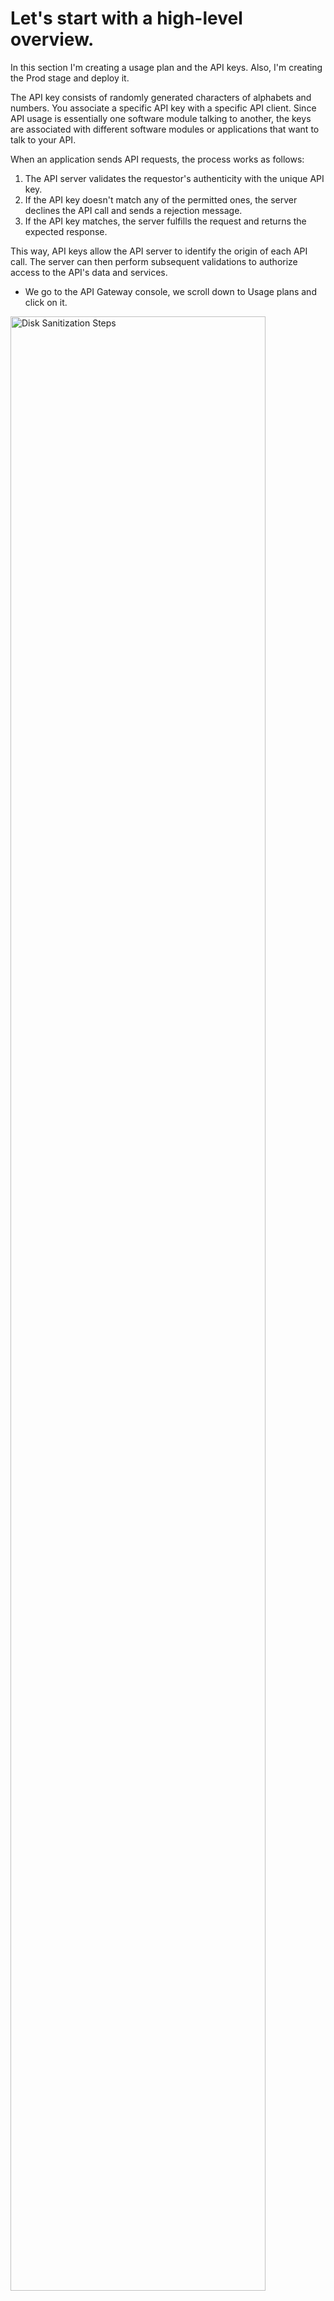 # Let's start with a high-level overview.

In this section I'm creating a usage plan and the API keys. Also, I'm creating the Prod stage and deploy it.

The API key consists of randomly generated characters of alphabets and numbers. You associate a specific API key with a specific API client. Since API usage is essentially one software module talking to another, the keys are associated with different software modules or applications that want to talk to your API. 

When an application sends API requests, the process works as follows:

1. The API server validates the requestor's authenticity with the unique API key.
2. If the API key doesn't match any of the permitted ones, the server declines the API call and sends a rejection message.
3. If the API key matches, the server fulfills the request and returns the expected response.

This way, API keys allow the API server to identify the origin of each API call. The server can then perform subsequent validations to authorize access to the API's data and services.

* We go to the API Gateway console, we scroll down to Usage plans and click on it.
<img src="https://github.com/OscarSLopez09/Lambda-Serverless-App-Security/blob/main/Images/security00.PNG" height="90%" width="90%" alt="Disk Sanitization Steps"/>

* Select Create usage plan
<img src="https://github.com/OscarSLopez09/Lambda-Serverless-App-Security/blob/main/Images/security01.PNG" height="90%" width="90%" alt="Disk Sanitization Steps"/>

* On Usage plan details create the name - startupNewssentiment
* Rate - 1000
* Burst - 500
* Requests - 200
* Click on Create usage plan
<img src="https://github.com/OscarSLopez09/Lambda-Serverless-App-Security/blob/main/Images/security02.PNG" height="90%" width="90%" alt="Disk Sanitization Steps"/>

* Once the usage plan has been created
* Go to API keys and select Create API key
<img src="https://github.com/OscarSLopez09/Lambda-Serverless-App-Security/blob/main/Images/security04.PNG" height="90%" width="90%" alt="Disk Sanitization Steps"/>

* On the API key details
* Create name - StartupApiNews
* Click on Save
<img src="https://github.com/OscarSLopez09/Lambda-Serverless-App-Security/blob/main/Images/security05.PNG" height="90%" width="90%" alt="Disk Sanitization Steps"/>

* Now, copy the API key generated
<img src="https://github.com/OscarSLopez09/Lambda-Serverless-App-Security/blob/main/Images/security06.PNG" height="90%" width="90%" alt="Disk Sanitization Steps"/>

* Associate the API key with an usage plan
* Select Add to usage plan
* On Usage plan click the drop-down and select - StartupNewssentiment
* Click Save
<img src="https://github.com/OscarSLopez09/Lambda-Serverless-App-Security/blob/main/Images/security07.PNG" height="90%" width="90%" alt="Disk Sanitization Steps"/>

* Go back to Usage plan and add stage
<img src="https://github.com/OscarSLopez09/Lambda-Serverless-App-Security/blob/main/Images/security09.PNG" height="90%" width="90%" alt="Disk Sanitization Steps"/>

* On Stage details, click the drop-down API select - NewsReaderAPI
* On Stage select - Dev 
* Click on Add to usage plan
<img src="https://github.com/OscarSLopez09/Lambda-Serverless-App-Security/blob/main/Images/security10.PNG" height="90%" width="90%" alt="Disk Sanitization Steps"/>

* Go back to API, then Resources
* Click on POST 
* Click on Method request tab
* Select Edit

Click API key required check mark and click Save
Click on Deploy to deploy the API
Deploy API Stage - Dev
Click on Deploy
Now proceed to tested out.
Copy the POST Invoke URL
On Postman paste the Invoke URL and click on Send
We get the {"message":"Forbidden"}
API is requesting to use the API key to give access to the news sentiment
To configure the API key we click on Headers
On key field type - x-api-key
Value field paste the API key
Click on Send 
We get the response

Go back to Resources and click on Deploy API to re deploy
On Stage - New Stage name
Stage name - Prod
Click on Deploy

Go back to Usage plans
Add the Prod Stage by clicking add stage
On Stage details select - NewsReaderAPI
Select Stage - Prod
Click on Add to usage plan

Go back to the API and select Stages
Select the Prod Stage and copy the POST Invoke URL

Testing Prod stage on Postman
Go back to the Postman
Paste the Prod URL and click on Send
Select Headers and on key type -x-api-key
On Value field paste the API key
Click on Send
The result is successful!



